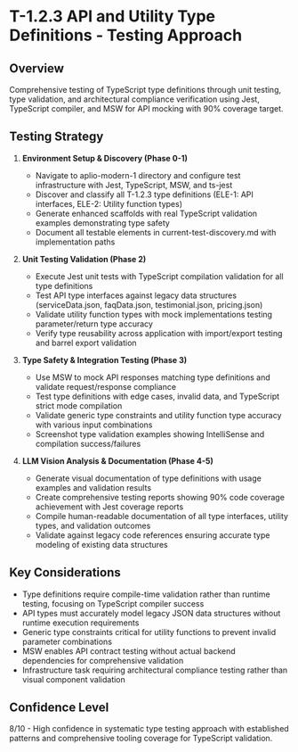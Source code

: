 # T-1.2.3 API and Utility Type Definitions - Testing Approach

## Overview
Comprehensive testing of TypeScript type definitions through unit testing, type validation, and architectural compliance verification using Jest, TypeScript compiler, and MSW for API mocking with 90% coverage target.

## Testing Strategy

1. **Environment Setup & Discovery (Phase 0-1)**
   - Navigate to aplio-modern-1 directory and configure test infrastructure with Jest, TypeScript, MSW, and ts-jest
   - Discover and classify all T-1.2.3 type definitions (ELE-1: API interfaces, ELE-2: Utility function types)
   - Generate enhanced scaffolds with real TypeScript validation examples demonstrating type safety
   - Document all testable elements in current-test-discovery.md with implementation paths

2. **Unit Testing Validation (Phase 2)**
   - Execute Jest unit tests with TypeScript compilation validation for all type definitions
   - Test API type interfaces against legacy data structures (serviceData.json, faqData.json, testimonial.json, pricing.json)
   - Validate utility function types with mock implementations testing parameter/return type accuracy
   - Verify type reusability across application with import/export testing and barrel export validation

3. **Type Safety & Integration Testing (Phase 3)**
   - Use MSW to mock API responses matching type definitions and validate request/response compliance
   - Test type definitions with edge cases, invalid data, and TypeScript strict mode compilation
   - Validate generic type constraints and utility function type accuracy with various input combinations
   - Screenshot type validation examples showing IntelliSense and compilation success/failures

4. **LLM Vision Analysis & Documentation (Phase 4-5)**
   - Generate visual documentation of type definitions with usage examples and validation results
   - Create comprehensive testing reports showing 90% code coverage achievement with Jest coverage reports
   - Compile human-readable documentation of all type interfaces, utility types, and validation outcomes
   - Validate against legacy code references ensuring accurate type modeling of existing data structures

## Key Considerations

- Type definitions require compile-time validation rather than runtime testing, focusing on TypeScript compiler success
- API types must accurately model legacy JSON data structures without runtime execution requirements
- Generic type constraints critical for utility functions to prevent invalid parameter combinations
- MSW enables API contract testing without actual backend dependencies for comprehensive validation
- Infrastructure task requiring architectural compliance testing rather than visual component validation

## Confidence Level
8/10 - High confidence in systematic type testing approach with established patterns and comprehensive tooling coverage for TypeScript validation.
